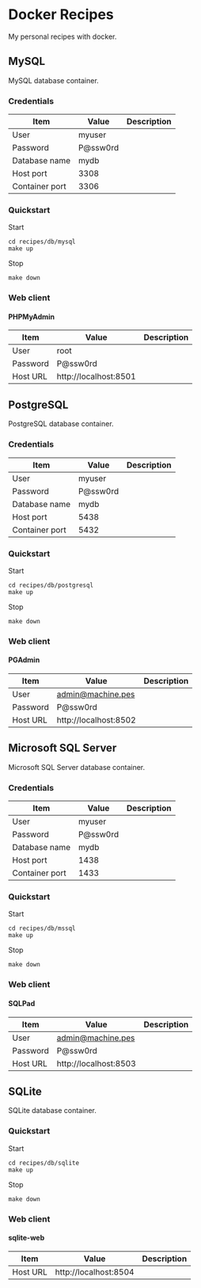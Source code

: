 # Docker Recipes 

My personal recipes with docker.

## MySQL

MySQL database container.

### Credentials

| Item             | Value    | Description |
|------------------|----------|-------------|
| User             | myuser   |             |
| Password         | P@ssw0rd |             |
| Database name    | mydb     |             |
| Host port        | 3308     |             |
| Container port   | 3306     |             |

### Quickstart

Start
```shell
cd recipes/db/mysql
make up
```

Stop
```shell
make down
```

### Web client

#### PHPMyAdmin

| Item           | Value                  | Description |
|----------------|------------------------|-------------|
| User           | root                   |             |
| Password       | P@ssw0rd               |             |
| Host URL       | http://localhost:8501  |             |

## PostgreSQL

PostgreSQL database container.

### Credentials

| Item             | Value    | Description |
|------------------|----------|-------------|
| User             | myuser   |             |
| Password         | P@ssw0rd |             |
| Database name    | mydb     |             |
| Host port        | 5438     |             |
| Container port   | 5432     |             |

### Quickstart

Start
```shell
cd recipes/db/postgresql
make up
```

Stop
```shell
make down
```

### Web client

#### PGAdmin

| Item           | Value                 | Description |
|----------------|-----------------------|-------------|
| User           | admin@machine.pes     |             |
| Password       | P@ssw0rd              |             |
| Host URL       | http://localhost:8502 |             |

## Microsoft SQL Server

Microsoft SQL Server database container.

### Credentials

| Item             | Value    | Description |
|------------------|----------|-------------|
| User             | myuser   |             |
| Password         | P@ssw0rd |             |
| Database name    | mydb     |             |
| Host port        | 1438     |             |
| Container port   | 1433     |             |

### Quickstart

Start
```shell
cd recipes/db/mssql
make up
```

Stop
```shell
make down
```

### Web client

#### SQLPad

| Item           | Value                 | Description |
|----------------|-----------------------|-------------|
| User           | admin@machine.pes     |             |
| Password       | P@ssw0rd              |             |
| Host URL       | http://localhost:8503 |             |

## SQLite

SQLite database container.

### Quickstart

Start
```shell
cd recipes/db/sqlite
make up
```

Stop
```shell
make down
```

### Web client

#### sqlite-web

| Item           | Value                 | Description |
|----------------|-----------------------|-------------|
| Host URL       | http://localhost:8504 |             |
